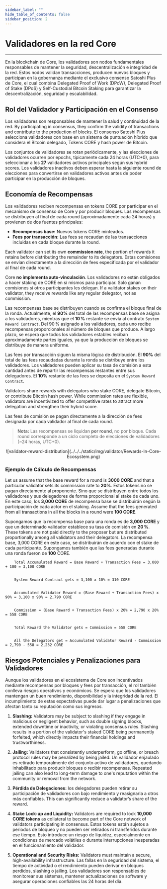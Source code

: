 ```yaml
---
sidebar_label: ""
hide_table_of_contents: false
sidebar_position: 2
---
```


# Validadores en la red Core

---

En la blockchain de Core, los validadores son nodos fundamentales responsables de mantener la seguridad, descentralización e integridad de la red. Estos nodos validan transacciones, producen nuevos bloques y participan en la gobernanza mediante el exclusivo consenso Satoshi Plus de Core, el cual combina Delegated Proof of Work (DPoW), Delegated Proof of Stake (DPoS) y Self-Custodial Bitcoin Staking para garantizar la descentralización, seguridad y escalabilidad.

## Rol del Validador y Participación en el Consenso

Los validadores son responsables de mantener la salud y continuidad de la red. By participating in consensus, they confirm the validity of transactions and contribute to the production of blocks. El consenso Satoshi Plus selecciona validadores con base en un sistema de puntuación híbrido que considera el Bitcoin delegado, Tokens CORE y hash power de Bitcoin.

Los conjuntos de validadores se rotan periódicamente, y las elecciones de validadores ocurren por epochs, típicamente cada 24 horas (UTC+0), para seleccionar a los **27** validadores activos principales según sus hybrid scores. Los validadores inactivos deben esperar hasta la siguiente round de elecciones para convertirse en validadores activos antes de poder participar en la producción de bloques.

## Economía de Recompensas

Los validadores reciben recompensas en tokens CORE por participar en el mecanismo de consenso de Core y por producir bloques. Las recompensas se distribuyen al final de cada round (aproximadamente cada 24 horas) y provienen de dos fuentes principales:

- **Recompensas base:** Nuevos tokens CORE minteados.
- **Fees por transacción:** Las fees se recaudan de las transacciones incluidas en cada bloque durante la round.

Each validator can set its own **commission rate**, the portion of rewards it retains before distributing the remainder to its delegators. Estas comisiones se envían directamente a la dirección de fees especificada por el validador al final de cada round.

Core **no implementa auto-vinculación**. Los validadores no están obligados a hacer staking de CORE en sí mismos para participar. Solo ganan comisiones si otros participantes les delegan. If a validator stakes on their validator, they receive rewards like any regular delegator, not as commission.

Las recompensas base se distribuyen cuando se confirma el bloque final de la ronda. Actualmente, el **90%** del total de las recompensas base se asigna a los validadores, mientras que el **10 %** restante se envía al contrato `System Reward Contract`. Del 90 % asignado a los validadores, cada uno recibe recompensas proporcionales al número de bloques que produce. A largo plazo, se espera que todos los validadores estables reciban aproximadamente partes iguales, ya que la producción de bloques se distribuye de manera uniforme.

Las fees por transacción siguen la misma lógica de distribución. El **90%** del total de las fees recaudadas durante la ronda se distribuye entre los validadores. Los validadores pueden aplicar su tasa de comisión a esta cantidad antes de repartir las recompensas restantes entre sus delegadores. El **10%** restante de las fees se deposita en el `System Reward Contract`.

Validators share rewards with delegators who stake CORE, delegate Bitcoin, or contribute Bitcoin hash power. While commission rates are flexible, validators are incentivized to offer competitive rates to attract more delegation and strengthen their hybrid score.

Las fees de comisión se pagan directamente a la dirección de fees designada por cada validador al final de cada round.

> **Nota:** Las recompensas se liquidan **por round**, no por bloque. Cada round corresponde a un ciclo completo de elecciones de validadores (~24 horas, UTC+0).

<p align="center">
![validator-reward-distribution](../../../static/img/validator/Rewards-In-Core-Ecosystem.png)
</p>

### Ejemplo de Cálculo de Recompensas

Let us assume that the base reward for a round is **3000 CORE** and that a particular validator sets its commission rate to **20%**. Estos tokens no se pagan directamente al proponente. Sino que se distribuyen entre todos los validadores y sus delegadores de forma proporcional al stake de cada uno. En este caso, los **3,000 CORE** de recompensa base se distribuirán según la participación de cada actor en el staking. Assume that the fees generated from all transactions in all the blocks in a round were **100 CORE**.

Supongamos que la recompensa base para una ronda es de **3,000 CORE** y que un determinado validador establece su tasa de comisión en **20 %**. These tokens are not paid directly to the proposer but are distributed proportionally among all validators and their delegators. La recompensa base, 3,000 CORE en este caso, se distribuirán de acuerdo con el stake de cada participante. Supongamos también que las fees generadas durante una ronda fueron de **100** CORE.

```maths
    Total Accumulated Reward = Base Reward + Transaction Fees = 3,000 + 100 = 3,100 CORE


    System Reward Contract gets = 3,100 x 10% = 310 CORE  


    Accumulated Validator Reward = (Base Reward + Transaction Fees) x 90% = 3,100 x 90% = 2,790 CORE


    Commission = (Base Reward + Transaction Fees) x 20% = 2,790 x 20% = 558 CORE


    Total Reward the Validator gets = Commission = 558 CORE


    All the Delegators get = Accumulated Validator Reward - Commission = 2,790 - 558 = 2,232 CORE
```

## Riesgos Potenciales y Penalizaciones para Validadores

Aunque los validadores en el ecosistema de Core son incentivados mediante recompensas por bloques y fees por transacción, el rol también conlleva riesgos operativos y económicos. Se espera que los validadores mantengan un buen rendimiento, disponibilidad y la integridad de la red. El incumplimiento de estas expectativas puede dar lugar a penalizaciones que afectan tanto su reputación como sus ingresos.

1. **Slashing:** Validators may be subject to slashing if they engage in malicious or negligent behavior, such as double signing blocks, extended downtime or inactivity, or violating consensus rules. Slashing results in a portion of the validator's staked CORE being permanently forfeited, which directly impacts their financial holdings and trustworthiness.

2. **Jailing:** Validators that consistently underperform, go offline, or breach protocol rules may be penalized by being jailed. Un validador enjaulado es retirado temporalmente del conjunto activo de validadores, quedando inhabilitado para producir bloques o recibir recompensas. Repeated jailing can also lead to long-term damage to one's reputation within the community or removal from the network.

3. **Pérdida de Delegaciones:** los delegadores pueden retirar su participación de validadores con bajo rendimiento y reasignarla a otros más confiables. This can significantly reduce a validator’s share of the reward.

4. **Stake Lock-up and Liquidity:** Validators are required to lock **10,000 CORE tokens** as collateral to become part of the Core network of validators participating in consensus. Estos tokens están sujetos a periodos de bloqueo y no pueden ser retirados ni transferidos durante ese tiempo. Esto introduce un riesgo de liquidez, especialmente en condiciones de mercado volátiles o durante interrupciones inesperadas en el funcionamiento del validador.

5. **Operational and Security Risks:** Validators must maintain a secure, high-availability infrastructure. Las fallas en la seguridad del sistema, el tiempo de actividad o el rendimiento pueden derivar en bloques perdidos, slashing o jailing. Los validadores son responsables de monitorear sus sistemas, mantener actualizaciones de software y asegurar operaciones confiables las 24 horas del día.